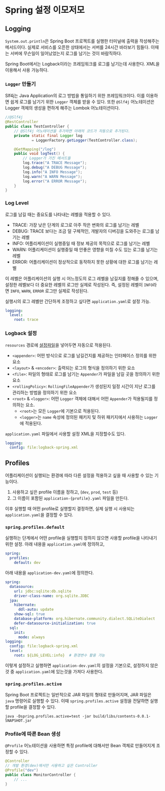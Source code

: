 # Spring 설정 이모저모



## Logging

`System.out.println`은 Spring Boot 프로젝트를 실행한 터미널에 출력을 작성해주는 메서드이다.
실제로 서비스를 오픈한 상태에서는 서버를 24시간 바라보기 힘들다. 이때는 서버에 무슨일이 일어났었는지
로그를 남기는 것이 바람직하다.

Spring Boot에서는 Logback이라는 프레임워크를 로그를 남기는데 사용한다. XML을 이용해서 사용 가능하다.

### `Logger` 만들기

Slf4j는 Java Application의 로그 방법을 통일하기 위한 프레임워크이다. 이를 이용하면 
쉽게 로그를 남기기 위한 `Logger` 객체를 받을 수 있다. 또한 `@Slf4j` 어노테이션은
Logger 객체의 생성을 편하게 해주는 Lombok 어노테이션이다.

```java
//@Slf4j
@RestController
public class TestController {
    // @Slf4j 어노테이션을 추가하면 아래의 코드가 자동으로 추가된다.
    private static final Logger log
            = LoggerFactory.getLogger(TestController.class);

    @GetMapping("/log")
    public void logTest() {
        // Logger가 가진 메서드들
        log.trace("A TRACE Message");
        log.debug("A DEBUG Message");
        log.info("A INFO Message");
        log.warn("A WARN Message");
        log.error("A ERROR Message");
    }
}
```

### Log Level

로그를 남길 때는 중요도를 나타내는 레벨을 적용할 수 있다.

- TRACE: 가장 낮은 단계의 로그로 아주 작은 변화의 로그를 남기는 레벨
- DEBUG: TRACE 보다는 조금 덜 구체적인, 개발자의 디버깅을 도와주는 로그를 남기는 레벨
- INFO: 어플리케이션이 실행중일 때 정보 제공의 목적으로 로그를 남기는 레벨
- WARN: 어플리케이션이 실행중일 때 안좋은 영향을 미칠 수도 있는 로그를 남기는 레벨
- ERROR: 어플리케이션이 정상적으로 동작하지 못한 상황에 대한 로그를 남기는 레벨

이 레벨은 어플리케이션의 실행 시 어느정도의 로그 레벨을 남길지를 정해줄 수 있으며,
설정한 레벨보다 더 중요한 레벨의 로그만 실제로 작성된다.
즉, 설정된 레벨이 `INFO`라면 `INFO`, `WARN`, `ERROR` 로그만 실제로 작성된다.

실행시의 로그 레벨만 간단하게 조정하고 싶다면 `application.yaml`로 설정 가능.

```yaml
logging:
  level:
    root: trace
```

### Logback 설정

`resources` 경로에 [설정파일](src/main/resources/logback-spring.xml)을 넣어두면 자동으로 적용된다.

- `<appender>`: 어떤 방식으로 로그를 남길건지를 제공하는 인터페이스 정의를 위한 요소
- `<layout>` & `<encoder>`: 출력되는 로그의 형식을 정의하기 위한 요소
- `<file>`: 파일의 형태로 로그를 남기는 `Appender`가 파일을 남길 곳을 정의하기 위한 요소
- `<rollingPolicy>`: `RollingFileAppender`가 생성된지 일정 시간이 지난 로그를 관리하는 방법을 정의하기 위한 요소
- `<root>` & `<logger>`: 어떤 `Logger` 객체에 대해서 어떤 `Appender`가 적용될지를 정의하는 요소.
  - `<root>`는 모든 `Logger`에 기본으로 적용된다.
  - `<logger>`는 `name` 속성에 정의된 패키지 및 하위 패키지에서 사용하는 `Logger`에 적용된다.

`application.yaml` 파일에서 사용할 설정 XML을 지정할수도 있다.

```yaml
logging:
  config: file:logback-spring.xml
```

## Profiles

어플리케이션이 실행되는 환경에 따라 다른 설정을 적용하고 싶을 때 사용할 수 있는 기능이다.

1. 사용하고 싶은 profile 이름을 정하고, (`dev`, `prod`, `test` 등)
2. 그 이름이 포함된 `application-{profile}.yaml` 파일을 만든다.

이후 실행할 때 어떤 profile로 실행할지 결정하면, 실제 실행 시 사용되는 `application.yaml`을 결정할 수 있다.

### `spring.profiles.default`

실행하는 단계에서 어떤 profile을 실행할지 정하지 않으면 사용할 profile을 나타내기 위한 설정.
아래 내용을 `application.yaml`에 정의하고,

```yaml
spring:
  profiles:
    default: dev
```

아래 내용을 `application-dev.yaml`에 정의한다.

```yaml
spring:
  datasource:
    url: jdbc:sqlite:db.sqlite
    driver-class-name: org.sqlite.JDBC
  jpa:
    hibernate:
      ddl-auto: update
    show-sql: true
    database-platform: org.hibernate.community.dialect.SQLiteDialect
    defer-datasource-initialization: true
  sql:
    init:
      mode: always
logging:
  config: file:logback-spring.xml
  level:
    root: ${LOG_LEVEL:info}  # 환경변수 활용 가능
```

이렇게 설정하고 실행하면 `application-dev.yaml`의 설정을 기본으로, 설정하지 않은 것 중 `application.yaml`에
있는것을 가져다 사용한다.

### `spring.profiles.active`

Spring Boot 프로젝트는 일반적으로 JAR 파일의 형태로 만들어지며, JAR 파일은 `java` 명령어로 실행할 수 있다.
이때 `spring.profiles.active` 설정을 전달하면 실행할 profile을 결정할 수 있다.

```
java -Dspring.profiles.active=test -jar build/libs/contents-0.0.1-SNAPSHOT.jar
```

### Profile에 따른 Bean 생성

`@Profile` 어노테이션을 사용하면 특정 profile에 대해서만 Bean 객체로 만들어지게 조정할 수 있다.
```java
@Controller
// 개발 환경(dev)에서만 사용하고 싶은 Controller
@Profile("dev")
public class MonitorController {
    // ...
}
```
